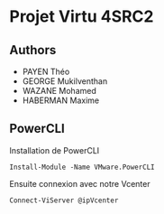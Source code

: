 
# Projet Virtu 4SRC2


## Authors

- PAYEN Théo 
- GEORGE Mukilventhan
- WAZANE Mohamed
- HABERMAN Maxime 

## PowerCLI

Installation de PowerCLI

`Install-Module -Name VMware.PowerCLI`

Ensuite connexion avec notre Vcenter 

`Connect-ViServer @ipVcenter`